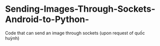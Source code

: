 # Sending-Images-Through-Sockets-Android-to-Python-
Code that can send an image through sockets (upon request of quốc huỳnh)
